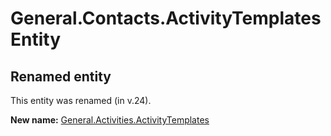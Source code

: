 # General.Contacts.ActivityTemplates Entity

## Renamed entity

This entity was renamed (in v.24).

**New name:** [General.Activities.ActivityTemplates](General.Activities.ActivityTemplates.md)
